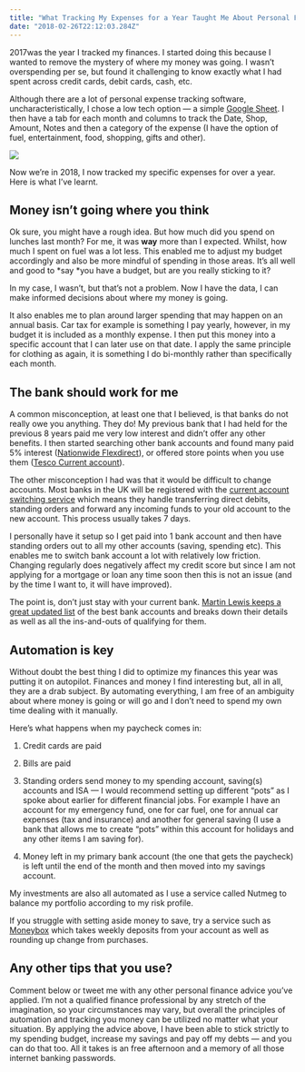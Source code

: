 ```yaml
---
title: "What Tracking My Expenses for a Year Taught Me About Personal Finance"
date: "2018-02-26T22:12:03.284Z"
---
```


2017was the year I tracked my finances. I started doing this because I wanted to remove the mystery of where my money was going. I wasn’t overspending per se, but found it challenging to know exactly what I had spent across credit cards, debit cards, cash, etc.

Although there are a lot of personal expense tracking software, uncharacteristically, I chose a low tech option — a simple [Google Sheet](https://www.google.com/sheets/about/). I then have a tab for each month and columns to track the Date, Shop, Amount, Notes and then a category of the expense (I have the option of fuel, entertainment, food, shopping, gifts and other).

![](https://cdn-images-1.medium.com/max/2000/1*xHO8TCWzWqaSueqOiEELQw.jpeg)

Now we’re in 2018, I now tracked my specific expenses for over a year. Here is what I’ve learnt.

## Money isn’t going where you think

Ok sure, you might have a rough idea. But how much did you spend on lunches last month? For me, it was **way** more than I expected. Whilst, how much I spent on fuel was a lot less. This enabled me to adjust my budget accordingly and also be more mindful of spending in those areas. It’s all well and good to *say *you have a budget, but are you really sticking to it?

In my case, I wasn’t, but that’s not a problem. Now I have the data, I can make informed decisions about where my money is going.

It also enables me to plan around larger spending that may happen on an annual basis. Car tax for example is something I pay yearly, however, in my budget it is included as a monthly expense. I then put this money into a specific account that I can later use on that date. I apply the same principle for clothing as again, it is something I do bi-monthly rather than specifically each month.

## The bank should work for me

A common misconception, at least one that I believed, is that banks do not really owe you anything. They do! My previous bank that I had held for the previous 8 years paid me very low interest and didn’t offer any other benefits. I then started searching other bank accounts and found many paid 5% interest ([Nationwide Flexdirect](https://www.nationwide.co.uk/products/current-accounts/flexdirect/features-and-benefits)), or offered store points when you use them ([Tesco Current account](https://www.tescobank.com/current-accounts/)).

The other misconception I had was that it would be difficult to change accounts. Most banks in the UK will be registered with the [current account switching service](https://www.currentaccountswitch.co.uk/Pages/Home.aspx) which means they handle transferring direct debits, standing orders and forward any incoming funds to your old account to the new account. This process usually takes 7 days.

I personally have it setup so I get paid into 1 bank account and then have standing orders out to all my other accounts (saving, spending etc). This enables me to switch bank account a lot with relatively low friction. Changing regularly does negatively affect my credit score but since I am not applying for a mortgage or loan any time soon then this is not an issue (and by the time I want to, it will have improved).

The point is, don’t just stay with your current bank. [Martin Lewis keeps a great updated list](https://www.moneysavingexpert.com/banking/compare-best-bank-accounts) of the best bank accounts and breaks down their details as well as all the ins-and-outs of qualifying for them.

## Automation is key

Without doubt the best thing I did to optimize my finances this year was putting it on autopilot. Finances and money I find interesting but, all in all, they are a drab subject. By automating everything, I am free of an ambiguity about where money is going or will go and I don’t need to spend my own time dealing with it manually.

Here’s what happens when my paycheck comes in:

1. Credit cards are paid

1. Bills are paid

1. Standing orders send money to my spending account, saving(s) accounts and ISA — I would recommend setting up different “pots” as I spoke about earlier for different financial jobs. For example I have an account for my emergency fund, one for car fuel, one for annual car expenses (tax and insurance) and another for general saving (I use a bank that allows me to create “pots” within this account for holidays and any other items I am saving for).

1. Money left in my primary bank account (the one that gets the paycheck) is left until the end of the month and then moved into my savings account.

My investments are also all automated as I use a service called Nutmeg to balance my portfolio according to my risk profile.

If you struggle with setting aside money to save, try a service such as [Moneybox](https://www.moneyboxapp.com/) which takes weekly deposits from your account as well as rounding up change from purchases.

## Any other tips that you use?

Comment below or tweet me with any other personal finance advice you’ve applied. I’m not a qualified finance professional by any stretch of the imagination, so your circumstances may vary, but overall the principles of automation and tracking you money can be utilized no matter what your situation. By applying the advice above, I have been able to stick strictly to my spending budget, increase my savings and pay off my debts — and you can do that too. All it takes is an free afternoon and a memory of all those internet banking passwords.
